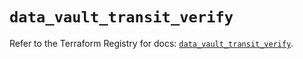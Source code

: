 # `data_vault_transit_verify`

Refer to the Terraform Registry for docs: [`data_vault_transit_verify`](https://registry.terraform.io/providers/hashicorp/vault/5.3.0/docs/data-sources/transit_verify).
